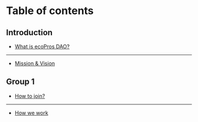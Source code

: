 # Table of contents

## Introduction

* [What is ecoPros DAO?](README.md)

***

* [Mission & Vision](mission-and-vision.md)

## Group 1

* [How to join?](group-1/how-to-join.md)

***

* [How we work](how-we-work.md)
